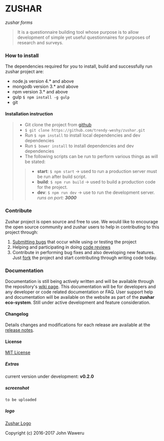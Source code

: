# ZUSHAR 
*zushar forms*

> It is a questionnaire building tool whose purpose is to allow development of simple yet useful questionnaires for purposes of research and surveys.

### How to install
The dependencies required for you to install, build and successfully run zushar project are:
* node.js version 4.* and above
* mongodb version 3.* and above
* npm version 3.* and above
* gulp `$ npm install -g gulp`
* git

#### Installation instruction
> - Git clone the project from [github](https://github.com/trendy-weshy/zushar/)
> - `$ git clone https://github.com/trendy-weshy/zushar.git`
> - Run `$ npm install` to install local dependencies and dev dependencies
> - Run `$ bower install` to install dependencies and dev dependencies
> - The following scripts can be run to perform various things as will be stated: 
> > - **start**: `$ npm start` -> used to run a production server must be run after build script.
> > - **build**: `$ npm run build` -> used to build a production code for the project.
> > - **dev**: `$ npm run dev` -> use to run the development server.
> _runs on port: **3000**_

### Contribute
Zushar project is open source and free to use. We would like to encourage the open source community and zushar users to help in contributing to this project through: 
1. [Submitting bugs](https://github.com/trendy-weshy/zushar/issues) that occur while using or testing the project
2. Helping and participating in doing [code reviews](https://github.com/trendy-weshy/zushar/pulls)
3. Contribute in performing bug fixes and also developing new features. Just [fork](https://github.com/trendy-weshy/zushar) the project and start contributing through writing code today.

### Documentation
Documentation is still being actively written and will be available through the repository's [wiki page](https://github.com/trendy-weshy/zushar/wiki). This documentation will be for developers and any developer or code related documentation or FAQ.
User support help and documentation will be available on the website as part of the **zushar eco-system**. Still under active development and feature consideration.

#### Changelog
Details changes and modifications for each release are available at the [release notes](https://github.com/trendy-weshy/zushar/releases).

#### License
[MIT License](http://opensource.org/licenses/MIT)

##### Extras
current version under development: **v0.2.0**
##### screenshot
`to be uploaded`
##### logo
[Zushar Logo](https://zushar2.herokuapp.com/logo.png)

Copyright (c) 2016-2017 John Waweru 